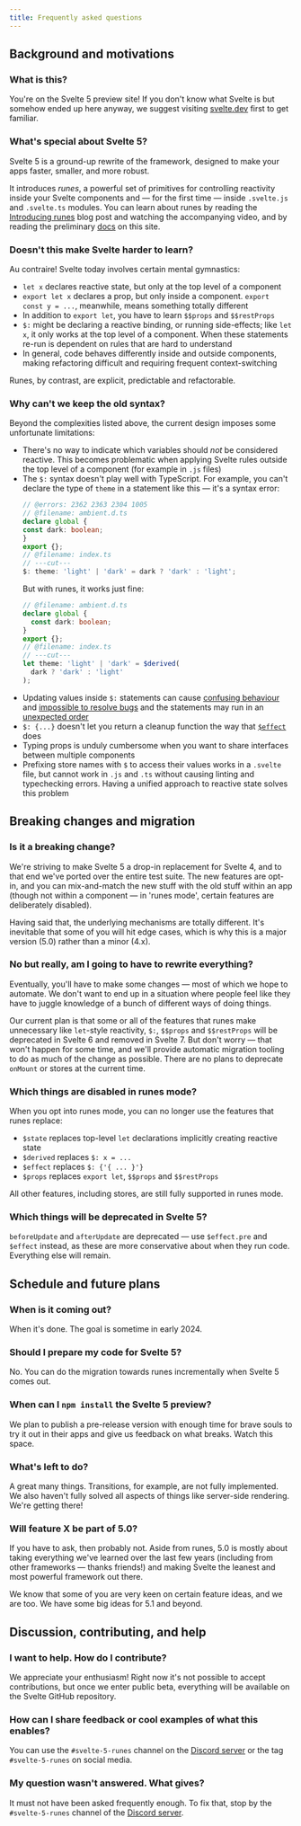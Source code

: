 ```yaml
---
title: Frequently asked questions
---
```


## Background and motivations

### What is this?

You're on the Svelte 5 preview site! If you don't know what Svelte is but somehow ended up here
anyway, we suggest visiting [svelte.dev](https://svelte.dev) first to get familiar.

### What's special about Svelte 5?

Svelte 5 is a ground-up rewrite of the framework, designed to make your apps faster, smaller, and more robust.

It introduces <em>runes</em>, a powerful set of primitives for controlling reactivity inside your Svelte components and — for the first time — inside `.svelte.js` and `.svelte.ts` modules. You can learn about runes by reading the [Introducing runes](https://svelte.dev/blog/runes) blog post and watching the accompanying video, and by reading the preliminary [docs](/docs) on this site.

### Doesn't this make Svelte harder to learn?

Au contraire! Svelte today involves certain mental gymnastics:

- `let x` declares reactive state, but only at the top level of a component
- `export let x` declares a prop, but only inside a component. `export const y = ...`, meanwhile, means something totally different
- In addition to `export let`, you have to learn `$$props` and `$$restProps`
- `$:` might be declaring a reactive binding, or running side-effects; like `let x`, it only works at the top level of a component. When these statements re-run is dependent on rules that are hard to understand
- In general, code behaves differently inside and outside components, making refactoring difficult and requiring frequent context-switching

Runes, by contrast, are explicit, predictable and refactorable.

### Why can't we keep the old syntax?

Beyond the complexities listed above, the current design imposes some unfortunate limitations:

- There's no way to indicate which variables should _not_ be considered reactive. This becomes problematic when applying Svelte rules outside the top level of a component (for example in `.js` files)
- The `$:` syntax doesn't play well with TypeScript. For example, you can't declare the type of `theme` in a statement like this — it's a syntax error:
  ```ts
  // @errors: 2362 2363 2304 1005
  // @filename: ambient.d.ts
  declare global {
  const dark: boolean;
  }
  export {};
  // @filename: index.ts
  // ---cut---
  $: theme: 'light' | 'dark' = dark ? 'dark' : 'light';
  ```
  But with runes, it works just fine:
  ```ts
  // @filename: ambient.d.ts
  declare global {
  	const dark: boolean;
  }
  export {};
  // @filename: index.ts
  // ---cut---
  let theme: 'light' | 'dark' = $derived(
  	dark ? 'dark' : 'light'
  );
  ```
- Updating values inside `$:` statements can cause [confusing behaviour](https://github.com/sveltejs/svelte/issues/6732) and [impossible to resolve bugs](https://github.com/sveltejs/svelte/issues/4933) and the statements may run in an [unexpected order](https://github.com/sveltejs/svelte/issues/4516)
- `$: {...}` doesn't let you return a cleanup function the way that [`$effect`](runes#$effect) does
- Typing props is unduly cumbersome when you want to share interfaces between multiple components
- Prefixing store names with `$` to access their values works in a `.svelte` file, but cannot work in `.js` and `.ts` without causing linting and typechecking errors. Having a unified approach to reactive state solves this problem

## Breaking changes and migration

### Is it a breaking change?

We're striving to make Svelte 5 a drop-in replacement for Svelte 4, and to that end we've ported over the entire test suite. The new features are opt-in, and you can mix-and-match the new stuff with the old stuff within an app (though not within a component — in 'runes mode', certain features are deliberately disabled).

Having said that, the underlying mechanisms are totally different. It's inevitable that some of you will hit edge cases, which is why this is a major version (5.0) rather than a minor (4.x).

### No but really, am I going to have to rewrite everything?

Eventually, you'll have to make some changes — most of which we hope to automate. We don't want to end up in a situation where people feel like they have to juggle knowledge of a bunch of different ways of doing things.

Our current plan is that some or all of the features that runes make unnecessary like `let`-style reactivity, `$:`, `$$props` and `$$restProps` will be deprecated in Svelte 6 and removed in Svelte 7. But don't worry — that won't happen for some time, and we'll provide automatic migration tooling to do as much of the change as possible. There are no plans to deprecate `onMount` or stores at the current time.

### Which things are disabled in runes mode?

When you opt into runes mode, you can no longer use the features that runes replace:

- `$state` replaces top-level `let` declarations implicitly creating reactive state
- `$derived` replaces `$: x = ...`
- `$effect` replaces `$: {'{ ... }'}`
- `$props` replaces `export let`, `$$props` and `$$restProps`

All other features, including stores, are still fully supported in runes mode.

### Which things will be deprecated in Svelte 5?

`beforeUpdate` and `afterUpdate` are deprecated — use `$effect.pre` and `$effect` instead, as these are more conservative about when they run code. Everything else will remain.

## Schedule and future plans

### When is it coming out?

When it's done. The goal is sometime in early 2024.

### Should I prepare my code for Svelte 5?

No. You can do the migration towards runes incrementally when Svelte 5 comes out.

### When can I `npm install` the Svelte 5 preview?

We plan to publish a pre-release version with enough time for brave souls to try it out in their apps and give us feedback on what breaks. Watch this space.

### What's left to do?

A great many things. Transitions, for example, are not fully implemented. We also haven't fully solved all aspects of things like server-side rendering. We're getting there!

### Will feature X be part of 5.0?

If you have to ask, then probably not. Aside from runes, 5.0 is mostly about taking everything we've learned over the last few years (including from other frameworks — thanks friends!) and making Svelte the leanest and most powerful framework out there.

We know that some of you are very keen on certain feature ideas, and we are too. We have some big ideas for 5.1 and beyond.

## Discussion, contributing, and help

### I want to help. How do I contribute?

We appreciate your enthusiasm! Right now it's not possible to accept contributions, but once we enter public beta, everything will be available on the Svelte GitHub repository.

### How can I share feedback or cool examples of what this enables?

You can use the `#svelte-5-runes` channel on the [Discord server](https://svelte.dev/chat) or the tag `#svelte-5-runes` on social media.

### My question wasn't answered. What gives?

It must not have been asked frequently enough. To fix that, stop by the `#svelte-5-runes` channel of the [Discord server](https://svelte.dev/chat).
